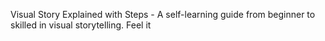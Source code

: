 <!-- 
# Visual Story Explained with Steps

This section of the README.md file provides a comprehensive guide on visual storytelling. It is designed to help users progress from a beginner level to a skilled level in visual storytelling. The guide is structured in steps to facilitate self-learning and ensure a smooth learning curve.

- journey as the historial evidence to tell what has happened in this project.
- shorted and summary implementations and single views

## Purpose
The purpose of this guide is to:
- Educate users on the principles and techniques of visual storytelling.
- Provide a structured learning path that users can follow at their own pace.
- Enhance users' ability to create compelling visual stories that effectively communicate their message.

## Importance
Visual storytelling is a powerful tool in various fields such as marketing, education, and entertainment. By mastering visual storytelling, users can:
- Create engaging and memorable content.
- Improve their ability to convey complex information in an easily understandable format.
- Enhance their creative skills and storytelling techniques.

## Structure
The guide is divided into several steps, each focusing on different aspects of visual storytelling. These steps include:
1. Introduction to Visual Storytelling
2. Understanding Visual Elements
3. Crafting a Visual Narrative
4. Techniques for Effective Storytelling
5. Advanced Visual Storytelling Strategies

Each step includes detailed explanations, examples, and practical exercises to help users apply what they have learned.

## Target Audience
This guide is intended for:
- Beginners who are new to visual storytelling.
- Intermediate users looking to improve their skills.
- Anyone interested in learning how to create impactful visual stories.

By following this guide, users will gain a solid foundation in visual storytelling and be able to create stories that resonate with their audience.
-->
Visual Story Explained with Steps - A self-learning guide from beginner to skilled in visual storytelling. Feel it
